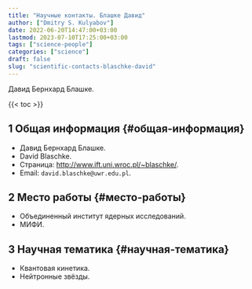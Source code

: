 ```yaml
---
title: "Научные контакты. Блашке Давид"
author: ["Dmitry S. Kulyabov"]
date: 2022-06-20T14:47:00+03:00
lastmod: 2023-07-10T17:25:00+03:00
tags: ["science-people"]
categories: ["science"]
draft: false
slug: "scientific-contacts-blaschke-david"
---
```


Давид Бернхард Блашке.

<!--more-->

{{< toc >}}


## <span class="section-num">1</span> Общая информация {#общая-информация}

-   Давид Бернхард Блашке.
-   David Blaschke.
-   Страница: <http://www.ift.uni.wroc.pl/~blaschke/>.
-   Email: `david.blaschke@uwr.edu.pl`.


## <span class="section-num">2</span> Место работы {#место-работы}

-   Объединенный институт ядерных исследований.
-   МИФИ.


## <span class="section-num">3</span> Научная тематика {#научная-тематика}

-   Квантовая кинетика.
-   Нейтронные звёзды.
